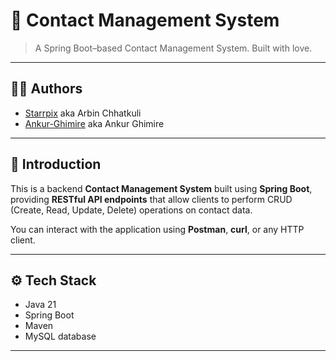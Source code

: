 # 📇 Contact Management System 

> A Spring Boot–based Contact Management System. Built with love.

---

## 👨‍💻 Authors

- [Starrpix](https://github.com/Starrpix) aka Arbin Chhatkuli  
- [Ankur-Ghimire](https://github.com/Ankur-Ghimire) aka Ankur Ghimire

---

## 🚀 Introduction

This is a backend **Contact Management System** built using **Spring Boot**, providing **RESTful API endpoints** that allow clients to perform CRUD (Create, Read, Update, Delete) operations on contact data.

You can interact with the application using **Postman**, **curl**, or any HTTP client.

---

## ⚙️ Tech Stack

- Java 21
- Spring Boot
- Maven
- MySQL database

---
